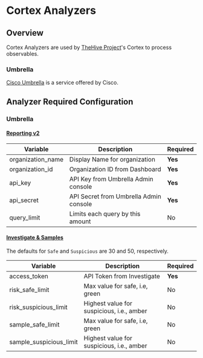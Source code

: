 # Cortex Analyzers
## Overview
Cortex Analyzers are used by [TheHive Project](https://thehive-project.org/)'s Cortex to process observables.

### Umbrella
[Cisco Umbrella](https://dashboard.umbrella.com) is a service offered by Cisco.

## Analyzer Required Configuration
### Umbrella
#### [Reporting v2](https://developer.cisco.com/docs/cloud-security/#reporting-v2-overview)
| Variable | Description | Required | 
|--- |--- |--- |
| organization_name | Display Name for organization | **Yes** |
| organization_id | Organization ID from Dashboard | **Yes** | 
| api_key | API Key from Umbrella Admin console | **Yes** | 
| api_secret | API Secret from Umbrella Admin console | **Yes** |
| query_limit | Limits each query by this amount | No |

#### [Investigate & Samples](https://developer.cisco.com/docs/cloud-security/#investigate-overview)
The defaults for `Safe` and `Suspicious` are 30 and 50, respectively.

| Variable | Description | Required | 
| --- | --- | --- |
| access_token | API Token from Investigate | **Yes** |
| risk_safe_limit | Max value for safe, i.e, green | No |
| risk_suspicious_limit | Highest value for suspicious, i.e., amber | No |
| sample_safe_limit | Max value for safe, i.e, green | No |
| sample_suspicious_limit | Highest value for suspicious, i.e., amber | No |
